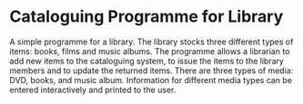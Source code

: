 # Cataloguing Programme for Library

A simple programme for a library. The library stocks three different  types of items: books, films and music albums. The programme allows a librarian to add new items to the cataloguing system, to issue the items to the library members and to update the returned items. There are three types of media: DVD, books, and music album.
Information for different media types can be entered interactively and printed to the user. 
